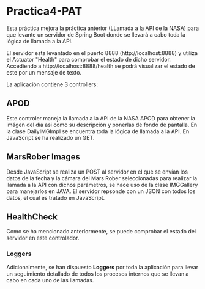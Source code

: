 # Practica4-PAT

Esta práctica mejora la práctica anterior (LLamada a la API de la NASA) para que levante un servidor de Spring Boot donde se llevará a cabo toda la lógica de llamada a la API.

El servidor esta levantado en el puerto 8888 (http://localhost:8888) y utiliza el Actuator "Health" para comprobar el estado de dicho servidor. Accediendo a http://localhost:8888/health se podrá visualizar el estado de este por un mensaje de texto. 

La aplicación contiene 3 controllers:

## APOD
Este controler maneja la llamada a la API de la NASA APOD para obtener la imágen del día asi como su descripción y ponerlas de fondo de pantalla. En la clase DailyIMGImpl se encuentra toda la lógica de llamada a la API. En JavaScript se ha realizado un GET.

## MarsRober Images
Desde JavaScript se realiza un POST al servidor en el que se envían los datos de la fecha y la cámara del Mars Rober seleccionadas para realizar la llamada a la API con dichos parámetros, se hace uso de la clase IMGGallery para manejarlos en JAVA. El servidor repsonde con un JSON con todos los datos, el cual es tratado en JavaScript.

## HealthCheck
Como se ha mencionado anteriormente, se puede comprobar el estado del servidor en este controlador.

### Loggers

Adicionalmente, se han dispuesto **Loggers** por toda la aplicación para llevar un seguimiento detallado de todos los procesos internos que se llevan a cabo en cada uno de las llamadas.
